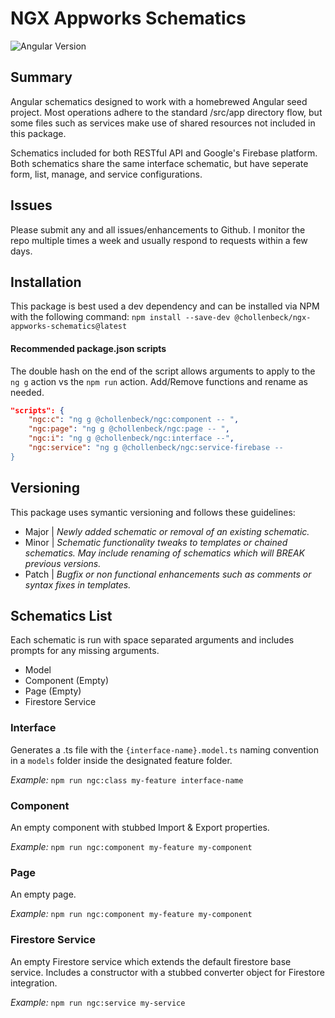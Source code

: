 # NGX Appworks Schematics

![Angular Version](https://img.shields.io/badge/Angular-v14.0.0-informational)

## Summary
Angular schematics designed to work with a homebrewed Angular seed project. Most operations adhere to the standard /src/app directory flow, but some files such as services make use of shared resources not included in this package.

Schematics included for both RESTful API and Google's Firebase platform. Both schematics share the same interface schematic, but have seperate form, list, manage, and service configurations.

## Issues
Please submit any and all issues/enhancements to Github. I monitor the repo multiple times a week and usually respond to requests within a few days.

## Installation
This package is best used a dev dependency and can be installed via NPM with the following command:
`npm install --save-dev @chollenbeck/ngx-appworks-schematics@latest`

#### Recommended package.json scripts
The double hash on the end of the script allows arguments to apply to the `ng g` action vs the `npm run` action. Add/Remove functions and rename as needed.


```json
"scripts": {
    "ngc:c": "ng g @chollenbeck/ngc:component -- ",
    "ngc:page": "ng g @chollenbeck/ngc:page -- ",
    "ngc:i": "ng g @chollenbeck/ngc:interface --",
    "ngc:service": "ng g @chollenbeck/ngc:service-firebase --
}
```

## Versioning
This package uses symantic versioning and follows these guidelines:

- Major | *Newly added schematic or removal of an existing schematic.*
- Minor | *Schematic functionality tweaks to templates or chained schematics. May include renaming of schematics which will BREAK previous versions.*
- Patch | *Bugfix or non functional enhancements such as comments or syntax fixes in templates.*


## Schematics List
Each schematic is run with space separated arguments and includes prompts for any missing arguments.

- Model
- Component (Empty)
- Page (Empty)
- Firestore Service


### Interface
Generates a .ts file with the `{interface-name}.model.ts` naming convention in a `models` folder inside the designated feature folder.

*Example:* `npm run ngc:class my-feature interface-name`

### Component
An empty component with stubbed Import & Export properties.

*Example:* `npm run ngc:component my-feature my-component`


### Page
An empty page.

*Example:* `npm run ngc:component my-feature my-component`


### Firestore Service
An empty Firestore service which extends the default firestore base service. Includes a constructor with a stubbed converter object for Firestore integration.

*Example:* `npm run ngc:service my-service`
